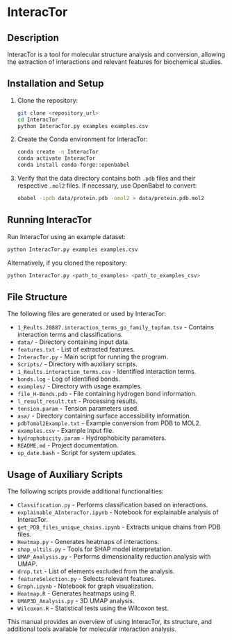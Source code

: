 # InteracTor

## Description
InteracTor is a tool for molecular structure analysis and conversion, allowing the extraction of interactions and relevant features for biochemical studies.

## Installation and Setup

1. Clone the repository:
   ```sh
   git clone <repository_url>
   cd InteracTor
   python InteracTor.py examples examples.csv
   ```

2. Create the Conda environment for InteracTor:
   ```sh
   conda create -n InteracTor
   conda activate InteracTor
   conda install conda-forge::openbabel
   ```

3. Verify that the data directory contains both `.pdb` files and their respective `.mol2` files. If necessary, use OpenBabel to convert:
   ```sh
   obabel -ipdb data/protein.pdb -omol2 > data/protein.pdb.mol2
   ```

## Running InteracTor

Run InteracTor using an example dataset:
```sh
python InteracTor.py examples examples.csv
```
Alternatively, if you cloned the repository:
```sh
python InteracTor.py <path_to_examples> <path_to_examples_csv>
```

## File Structure
The following files are generated or used by InteracTor:

- `1_Reults.20887.interaction_terms_go_family_topfam.tsv` - Contains interaction terms and classifications.
- `data/` - Directory containing input data.
- `features.txt` - List of extracted features.
- `InteracTor.py` - Main script for running the program.
- `Scripts/` - Directory with auxiliary scripts.
- `1_Reults.interaction_terms.csv` - Identified interaction terms.
- `bonds.log` - Log of identified bonds.
- `examples/` - Directory with usage examples.
- `file_H-Bonds.pdb` - File containing hydrogen bond information.
- `l_result_result.txt` - Processing results.
- `tension.param` - Tension parameters used.
- `asa/` - Directory containing surface accessibility information.
- `pdbTomol2Example.txt` - Example conversion from PDB to MOL2.
- `examples.csv` - Example input file.
- `hydrophobicity.param` - Hydrophobicity parameters.
- `README.md` - Project documentation.
- `up_date.bash` - Script for system updates.

## Usage of Auxiliary Scripts
The following scripts provide additional functionalities:

- `Classification.py` - Performs classification based on interactions.
- `explainable_AInteracTor.ipynb` - Notebook for explainable analysis of InteracTor.
- `get_PDB_files_unique_chains.ipynb` - Extracts unique chains from PDB files.
- `Heatmap.py` - Generates heatmaps of interactions.
- `shap_ultils.py` - Tools for SHAP model interpretation.
- `UMAP_Analysis.py` - Performs dimensionality reduction analysis with UMAP.
- `drop.txt` - List of elements excluded from the analysis.
- `featureSelection.py` - Selects relevant features.
- `Graph.ipynb` - Notebook for graph visualization.
- `Heatmap.R` - Generates heatmaps using R.
- `UMAP3D_Analysis.py` - 3D UMAP analysis.
- `Wilcoxon.R` - Statistical tests using the Wilcoxon test.

This manual provides an overview of using InteracTor, its structure, and additional tools available for molecular interaction analysis.
